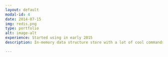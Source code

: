 ```yaml
---
layout: default
modal-id: 4
date: 2014-07-15
img: redis.png
type: portfolio
alt: image-alt
experience: Started using in early 2015
description: In-memory data structure store with a lot of cool commands. Small secret - It is single threaded!

---
```

